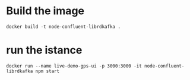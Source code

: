 # Build the image

    docker build -t node-confluent-librdkafka .

# run the istance

    docker run --name live-demo-gps-ui -p 3000:3000 -it node-confluent-librdkafka npm start